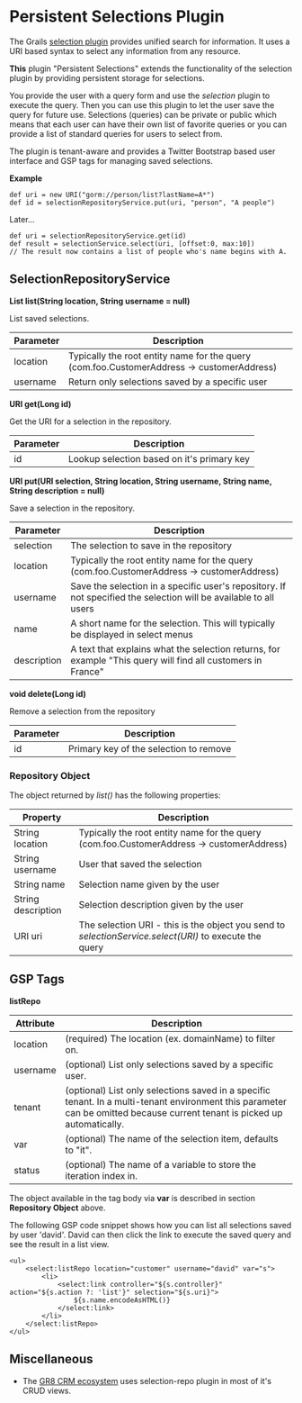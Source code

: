 # Persistent Selections Plugin

The Grails [selection plugin](http://grails.org/plugin/selection) provides unified search for information.
It uses a URI based syntax to select any information from any resource.

**This** plugin "Persistent Selections" extends the functionality of the selection plugin by providing persistent storage for selections.

You provide the user with a query form and use the *selection* plugin to execute the query.
Then you can use this plugin to let the user save the query for future use.
Selections (queries) can be private or public which means that each user can have their own list of favorite queries
or you can provide a list of standard queries for users to select from.

The plugin is tenant-aware and provides a Twitter Bootstrap based user interface and GSP tags for managing saved selections.

**Example**

    def uri = new URI("gorm://person/list?lastName=A*")
    def id = selectionRepositoryService.put(uri, "person", "A people")

Later...

    def uri = selectionRepositoryService.get(id)
    def result = selectionService.select(uri, [offset:0, max:10])
    // The result now contains a list of people who's name begins with A.

## SelectionRepositoryService

**List<Map> list(String location, String username = null)**

List saved selections.

Parameter | Description
--------- | -----------------
location  | Typically the root entity name for the query (com.foo.CustomerAddress -> customerAddress)
username  | Return only selections saved by a specific user

**URI get(Long id)**

Get the URI for a selection in the repository.

Parameter | Description
--------- | -----------------
id        | Lookup selection based on it's primary key


**URI put(URI selection, String location, String username, String name, String description = null)**

Save a selection in the repository.

Parameter   | Description
----------- | -----------------
selection   | The selection to save in the repository
location    | Typically the root entity name for the query (com.foo.CustomerAddress -> customerAddress)
username    | Save the selection in a specific user's repository. If not specified the selection will be available to all users
name        | A short name for the selection. This will typically be displayed in select menus
description | A text that explains what the selection returns, for example "This query will find all customers in France"

**void delete(Long id)**

Remove a selection from the repository

Parameter | Description
--------- | -----------------
id        | Primary key of the selection to remove

### Repository Object

The object returned by *list()* has the following properties:

Property           | Description
------------------ | ---------------
String location    | Typically the root entity name for the query (com.foo.CustomerAddress -> customerAddress)
String username    | User that saved the selection
String name        | Selection name given by the user
String description | Selection description given by the user
URI uri            | The selection URI - this is the object you send to *selectionService.select(URI)* to execute the query

## GSP Tags

**listRepo**

Attribute | Description
--------- | --------------
location  | (required) The location (ex. domainName) to filter on.
username  | (optional) List only selections saved by a specific user.
tenant    | (optional) List only selections saved in a specific tenant. In a multi-tenant environment this parameter can be omitted because current tenant is picked up automatically.
var       | (optional) The name of the selection item, defaults to "it".
status    | (optional) The name of a variable to store the iteration index in.

The object available in the tag body via **var** is described in section **Repository Object** above.

The following GSP code snippet shows how you can list all selections saved by user 'david'.
David can then click the link to execute the saved query and see the result in a list view.

    <ul>
        <select:listRepo location="customer" username="david" var="s">
            <li>
                <select:link controller="${s.controller}" action="${s.action ?: 'list'}" selection="${s.uri}">
                    ${s.name.encodeAsHTML()}
                </select:link>
            </li>
        </select:listRepo>
    </ul>
    

## Miscellaneous

- The [GR8 CRM ecosystem](http://gr8crm.github.io) uses selection-repo plugin in most of it's CRUD views.
